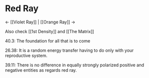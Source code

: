# Red Ray
<- [[Violet Ray]] | [[Orange Ray]] ->

Also check [[1st Density]] and [[The Matrix]]

40.3: The foundation for all that is to come

26.38: It is a random energy transfer having to do only with your reproductive system.

39.11: There is no difference in equally strongly polarized positive and negative entities as regards red ray.
